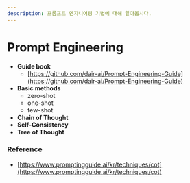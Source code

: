 ```yaml
---
description: 프롬프트 엔지니어링 기법에 대해 알아봅시다.
---
```


# Prompt Engineering

* **Guide book**
  * [https://github.com/dair-ai/Prompt-Engineering-Guide](https://github.com/dair-ai/Prompt-Engineering-Guide)
* **Basic methods**
  * zero-shot
  * one-shot
  * few-shot
* **Chain of Thought**
* **Self-Consistency**
* **Tree of Thought**



### Reference

* [https://www.promptingguide.ai/kr/techniques/cot](https://www.promptingguide.ai/kr/techniques/cot)
